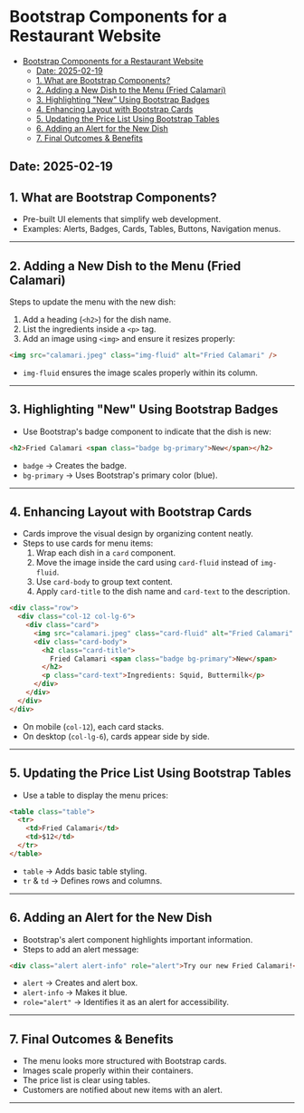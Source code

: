 # Bootstrap Components for a Restaurant Website

<!--toc:start-->

- [Bootstrap Components for a Restaurant Website](#bootstrap-components-for-a-restaurant-website)
  - [Date: 2025-02-19](#date-2025-02-19)
  - [1. What are Bootstrap Components?](#1-what-are-bootstrap-components)
  - [2. Adding a New Dish to the Menu (Fried Calamari)](#2-adding-a-new-dish-to-the-menu-fried-calamari)
  - [3. Highlighting "New" Using Bootstrap Badges](#3-highlighting-new-using-bootstrap-badges)
  - [4. Enhancing Layout with Bootstrap Cards](#4-enhancing-layout-with-bootstrap-cards)
  - [5. Updating the Price List Using Bootstrap Tables](#5-updating-the-price-list-using-bootstrap-tables)
  - [6. Adding an Alert for the New Dish](#6-adding-an-alert-for-the-new-dish)
  - [7. Final Outcomes & Benefits](#7-final-outcomes-benefits)
  <!--toc:end-->

## Date: 2025-02-19

## 1. What are Bootstrap Components?

- Pre-built UI elements that simplify web development.
- Examples: Alerts, Badges, Cards, Tables, Buttons, Navigation menus.

---

## 2. Adding a New Dish to the Menu (Fried Calamari)

Steps to update the menu with the new dish:

1. Add a heading (`<h2>`) for the dish name.
2. List the ingredients inside a `<p>` tag.
3. Add an image using `<img>` and ensure it resizes properly:

```html
<img src="calamari.jpeg" class="img-fluid" alt="Fried Calamari" />
```

- `img-fluid` ensures the image scales properly within its column.

---

## 3. Highlighting "New" Using Bootstrap Badges

- Use Bootstrap's badge component to indicate that the dish is new:

```html
<h2>Fried Calamari <span class="badge bg-primary">New</span></h2>
```

- `badge` -> Creates the badge.
- `bg-primary` -> Uses Bootstrap's primary color (blue).

---

## 4. Enhancing Layout with Bootstrap Cards

- Cards improve the visual design by organizing content neatly.
- Steps to use cards for menu items:
  1.  Wrap each dish in a `card` component.
  2.  Move the image inside the card using `card-fluid` instead of `img-fluid`.
  3.  Use `card-body` to group text content.
  4.  Apply `card-title` to the dish name and `card-text` to the description.

```html
<div class="row">
  <div class="col-12 col-lg-6">
    <div class="card">
      <img src="calamari.jpeg" class="card-fluid" alt="Fried Calamari" />
      <div class="card-body">
        <h2 class="card-title">
          Fried Calamari <span class="badge bg-primary">New</span>
        </h2>
        <p class="card-text">Ingredients: Squid, Buttermilk</p>
      </div>
    </div>
  </div>
</div>
```

- On mobile (`col-12`), each card stacks.
- On desktop (`col-lg-6`), cards appear side by side.

---

## 5. Updating the Price List Using Bootstrap Tables

- Use a table to display the menu prices:

```html
<table class="table">
  <tr>
    <td>Fried Calamari</td>
    <td>$12</td>
  </tr>
</table>
```

- `table` -> Adds basic table styling.
- `tr` & `td` -> Defines rows and columns.

---

## 6. Adding an Alert for the New Dish

- Bootstrap's alert component highlights important information.
- Steps to add an alert message:

```html
<div class="alert alert-info" role="alert">Try our new Fried Calamari!</div>
```

- `alert` -> Creates and alert box.
- `alert-info` -> Makes it blue.
- `role="alert"` -> Identifies it as an alert for accessibility.

---

## 7. Final Outcomes & Benefits

- The menu looks more structured with Bootstrap cards.
- Images scale properly within their containers.
- The price list is clear using tables.
- Customers are notified about new items with an alert.

---

